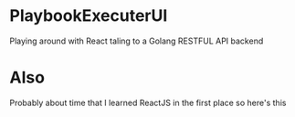 # PlaybookExecuterUI
Playing around with React taling to a Golang RESTFUL API backend

# Also
Probably about time that I learned ReactJS in the first place so here's this
